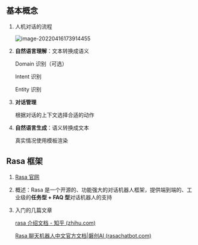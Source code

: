 ## 基本概念

1. 人机对话的流程

   ![image-20220416173914455](C:\Users\86198\AppData\Roaming\Typora\typora-user-images\image-20220416173914455.png)

2. **自然语言理解**：文本转换成语义

   Domain 识别（可选）

   Intent 识别

   Entity 识别

3. **对话管理**

   根据对话的上下文选择合适的动作

4. **自然语言生成**：语义转换成文本

   真实情况使用模板渲染



## Rasa 框架

1. [Rasa 官网](https://rasa.com)

2. 概述：Rasa 是一个开源的、功能强大的对话机器人框架，提供端到端的、工业级的**任务型 + FAQ 型**对话机器人的支持

3. 入门的几篇文章

   [rasa 介绍文档 - 知乎 (zhihu.com)](https://zhuanlan.zhihu.com/p/461729554)

   [Rasa 聊天机器人中文官方文档|磐创AI (rasachatbot.com)](https://rasachatbot.com/)

